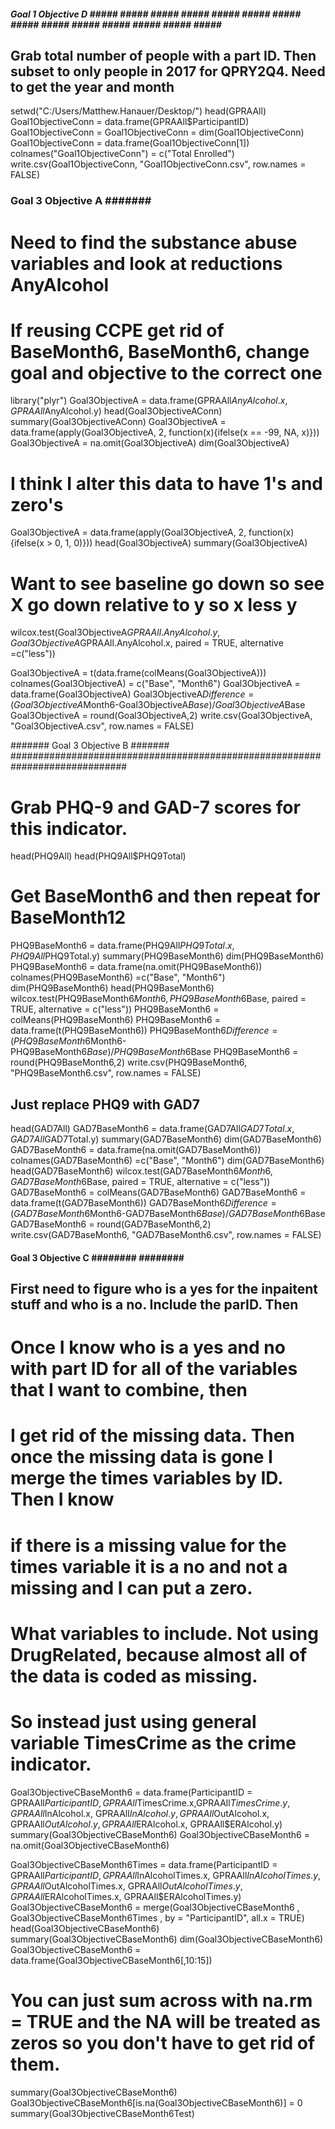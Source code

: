 ##### Goal 1 Objective D ##### ##### ##### ##### ##### ##### ##### ##### ##### #####  ##### ##### ##### ##### ##### 
## Grab total number of people with a part ID.  Then subset to only people in 2017 for QPRY2Q4.  Need to get the year and month
setwd("C:/Users/Matthew.Hanauer/Desktop/")
head(GPRAAll)
Goal1ObjectiveConn = data.frame(GPRAAll$ParticipantID)
Goal1ObjectiveConn = 
Goal1ObjectiveConn  = dim(Goal1ObjectiveConn)
Goal1ObjectiveConn = data.frame(Goal1ObjectiveConn[1])
colnames("Goal1ObjectiveConn") = c("Total Enrolled")
write.csv(Goal1ObjectiveConn, "Goal1ObjectiveConn.csv", row.names = FALSE)
### Goal 3 Objective A ####### ####################################################################################
# Need to find the substance abuse variables and look at reductions AnyAlcohol
# If reusing CCPE get rid of BaseMonth6, BaseMonth6, change goal and objective to the correct one
library("plyr")
Goal3ObjectiveA = data.frame(GPRAAll$AnyAlcohol.x, GPRAAll$AnyAlcohol.y)
head(Goal3ObjectiveAConn)
summary(Goal3ObjectiveAConn) 
Goal3ObjectiveA  = data.frame(apply(Goal3ObjectiveA, 2, function(x){ifelse(x == -99, NA, x)}))
Goal3ObjectiveA  = na.omit(Goal3ObjectiveA)
dim(Goal3ObjectiveA)
# I think I alter this data to have 1's and zero's 
Goal3ObjectiveA  = data.frame(apply(Goal3ObjectiveA, 2, function(x){ifelse(x > 0, 1, 0)}))
head(Goal3ObjectiveA)
summary(Goal3ObjectiveA)
# Want to see baseline go down so see X go down relative to y so x less y
wilcox.test(Goal3ObjectiveA$GPRAAll.AnyAlcohol.y,Goal3ObjectiveA$GPRAAll.AnyAlcohol.x, paired = TRUE, alternative  =c("less"))

Goal3ObjectiveA = t(data.frame(colMeans(Goal3ObjectiveA)))
colnames(Goal3ObjectiveA) = c("Base", "Month6")
Goal3ObjectiveA = data.frame(Goal3ObjectiveA)
Goal3ObjectiveA$Difference = (Goal3ObjectiveA$Month6-Goal3ObjectiveA$Base)/Goal3ObjectiveA$Base
Goal3ObjectiveA = round(Goal3ObjectiveA,2)
write.csv(Goal3ObjectiveA, "Goal3ObjectiveA.csv", row.names = FALSE) 


####### Goal 3 Objective B ####### #############################################################################
# Grab PHQ-9 and GAD-7 scores for this indicator.
head(PHQ9All)
head(PHQ9All$PHQ9Total)
# Get BaseMonth6 and then repeat for BaseMonth12
PHQ9BaseMonth6 = data.frame(PHQ9All$PHQ9Total.x, PHQ9All$PHQ9Total.y)
summary(PHQ9BaseMonth6)
dim(PHQ9BaseMonth6)
PHQ9BaseMonth6 = data.frame(na.omit(PHQ9BaseMonth6))
colnames(PHQ9BaseMonth6) =c("Base", "Month6")
dim(PHQ9BaseMonth6)
head(PHQ9BaseMonth6)
wilcox.test(PHQ9BaseMonth6$Month6, PHQ9BaseMonth6$Base, paired = TRUE, alternative = c("less"))
PHQ9BaseMonth6 = colMeans(PHQ9BaseMonth6)
PHQ9BaseMonth6 = data.frame(t(PHQ9BaseMonth6))
PHQ9BaseMonth6$Difference = (PHQ9BaseMonth6$Month6-PHQ9BaseMonth6$Base)/ PHQ9BaseMonth6$Base
PHQ9BaseMonth6 = round(PHQ9BaseMonth6,2)
write.csv(PHQ9BaseMonth6, "PHQ9BaseMonth6.csv", row.names = FALSE)

## Just replace PHQ9 with GAD7
head(GAD7All)
GAD7BaseMonth6 = data.frame(GAD7All$GAD7Total.x, GAD7All$GAD7Total.y)
summary(GAD7BaseMonth6)
dim(GAD7BaseMonth6)
GAD7BaseMonth6 = data.frame(na.omit(GAD7BaseMonth6))
colnames(GAD7BaseMonth6) =c("Base", "Month6")
dim(GAD7BaseMonth6)
head(GAD7BaseMonth6)
wilcox.test(GAD7BaseMonth6$Month6, GAD7BaseMonth6$Base, paired = TRUE, alternative = c("less"))
GAD7BaseMonth6 = colMeans(GAD7BaseMonth6)
GAD7BaseMonth6 = data.frame(t(GAD7BaseMonth6))
GAD7BaseMonth6$Difference = (GAD7BaseMonth6$Month6-GAD7BaseMonth6$Base)/ GAD7BaseMonth6$Base
GAD7BaseMonth6 = round(GAD7BaseMonth6,2)
write.csv(GAD7BaseMonth6, "GAD7BaseMonth6.csv", row.names = FALSE)

#### Goal 3 Objective C ######## ######## ################################################
## First need to figure who is a yes for the inpaitent stuff and who is a no.  Include the parID.  Then 
# Once I know who is a yes and no with part ID for all of the variables that I want to combine, then 
# I get rid of the missing data.  Then once the missing data is gone I merge the times variables by ID.  Then I know
# if there is a missing value for the times variable it is a no and not a missing and I can put a zero.
# What variables to include.  Not using DrugRelated, because almost all of the data is coded as missing. 
# So instead just using general variable TimesCrime as the crime indicator.

Goal3ObjectiveCBaseMonth6 = data.frame(ParticipantID = GPRAAll$ParticipantID, GPRAAll$TimesCrime.x,GPRAAll$TimesCrime.y, GPRAAll$InAlcohol.x, GPRAAll$InAlcohol.y, GPRAAll$OutAlcohol.x, GPRAAll$OutAlcohol.y, GPRAAll$ERAlcohol.x, GPRAAll$ERAlcohol.y)
summary(Goal3ObjectiveCBaseMonth6)
Goal3ObjectiveCBaseMonth6 = na.omit(Goal3ObjectiveCBaseMonth6)

Goal3ObjectiveCBaseMonth6Times = data.frame(ParticipantID = GPRAAll$ParticipantID, GPRAAll$InAlcoholTimes.x, GPRAAll$InAlcoholTimes.y, GPRAAll$OutAlcoholTimes.x, GPRAAll$OutAlcoholTimes.y, GPRAAll$ERAlcoholTimes.x, GPRAAll$ERAlcoholTimes.y)
Goal3ObjectiveCBaseMonth6 = merge(Goal3ObjectiveCBaseMonth6 , Goal3ObjectiveCBaseMonth6Times , by = "ParticipantID", all.x = TRUE)
head(Goal3ObjectiveCBaseMonth6)
summary(Goal3ObjectiveCBaseMonth6)
dim(Goal3ObjectiveCBaseMonth6)
Goal3ObjectiveCBaseMonth6 = data.frame(Goal3ObjectiveCBaseMonth6[,10:15])
# You can just sum across with na.rm = TRUE and the NA will be treated as zeros so you don't have to get rid of them.
summary(Goal3ObjectiveCBaseMonth6)
Goal3ObjectiveCBaseMonth6[is.na(Goal3ObjectiveCBaseMonth6)] = 0
summary(Goal3ObjectiveCBaseMonth6Test)
